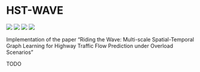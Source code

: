 # HST-WAVE

![](https://img.shields.io/badge/IJCAI-2025-blue)
![](https://img.shields.io/badge/python-3.8.19-orange)
![](https://img.shields.io/badge/pytorch-2.2.0-orange)
![](https://img.shields.io/badge/pytorchlightning-2.3.0-orange)

Implementation of the paper “Riding the Wave: Multi-scale Spatial-Temporal Graph Learning for Highway Traffic Flow Prediction under Overload Scenarios”
 
TODO
